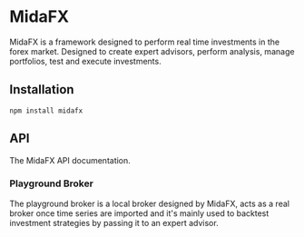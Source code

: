 # MidaFX
MidaFX is a framework designed to perform real time investments in the forex market. Designed to create expert advisors, perform analysis, manage portfolios, test
and execute investments.

## Installation
```console
npm install midafx
```

## API
The MidaFX API documentation.

### Playground Broker
The playground broker is a local broker designed by MidaFX, acts as a real broker once time series are imported and it's
mainly used to backtest investment strategies by passing it to an expert advisor.
